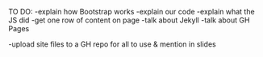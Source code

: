 TO DO:
-explain how Bootstrap works
-explain our code
-explain what the JS did
-get one row of content on page
-talk about Jekyll
-talk about GH Pages

-upload site files to a GH repo for all to use & mention in slides